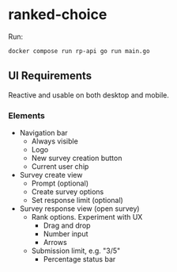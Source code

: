 # ranked-choice

Run:
```bash
docker compose run rp-api go run main.go
```

## UI Requirements
Reactive and usable on both desktop and mobile.

### Elements

- Navigation bar
  - Always visible
  - Logo
  - New survey creation button
  - Current user chip
- Survey create view
  - Prompt (optional)
  - Create survey options
  - Set response limit (optional)
- Survey response view (open survey)
  - Rank options. Experiment with UX
    - Drag and drop
    - Number input
    - Arrows
  - Submission limit, e.g. "3/5"
    - Percentage status bar
